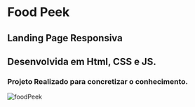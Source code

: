# Food Peek
## Landing Page Responsiva
## Desenvolvida em Html, CSS e JS.
### Projeto Realizado para concretizar o conhecimento.

![foodPeek](https://user-images.githubusercontent.com/101433053/195725451-4e7f8ed4-605d-49ba-88c8-36acb0c0eeac.png)
